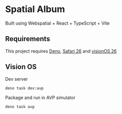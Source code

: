# Spatial Album

Built using Webspatial + React + TypeScript + Vite

## Requirements
This project requires [Deno](https://deno.com), [Safari 26](https://developer.apple.com/documentation/safari-release-notes/safari-26-release-notes) and [visionOS 26](https://www.apple.com/os/visionos/)

## Vision OS

Dev server

```sh
deno task dev:avp
```

Package and run in AVP simulator

```sh
deno task avp
```
